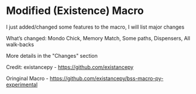 # Modified (Existence) Macro

I just added/changed some features to the macro, I will list major changes

What’s changed:
Mondo Chick,
Memory Match,
Some paths,
Dispensers,
All walk-backs

More details in the "Changes" section 

Credit: 
existancepy - https://github.com/existancepy

Oringinal Macro - https://github.com/existancepy/bss-macro-py-experimental
